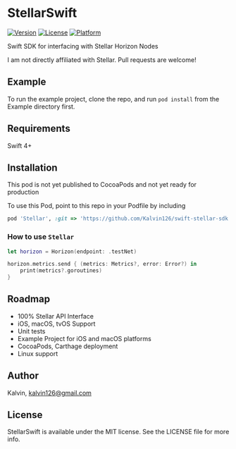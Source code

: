 # StellarSwift

[![Version](https://img.shields.io/cocoapods/v/StellarSwift.svg?style=flat)](http://cocoapods.org/pods/StellarSwift)
[![License](https://img.shields.io/cocoapods/l/StellarSwift.svg?style=flat)](http://cocoapods.org/pods/StellarSwift)
[![Platform](https://img.shields.io/cocoapods/p/StellarSwift.svg?style=flat)](http://cocoapods.org/pods/StellarSwift)

Swift SDK for interfacing with Stellar Horizon Nodes

I am not directly affiliated with Stellar. Pull requests are welcome!

## Example

To run the example project, clone the repo, and run `pod install` from the Example directory first.

## Requirements

Swift 4+

## Installation

This pod is not yet published to CocoaPods and not yet ready for production

To use this Pod, point to this repo in your Podfile by including
```Ruby
pod 'Stellar', :git => 'https://github.com/Kalvin126/swift-stellar-sdk'
```

### How to use `Stellar`

```Swift
let horizon = Horizon(endpoint: .testNet)

horizon.metrics.send { (metrics: Metrics?, error: Error?) in
    print(metrics?.goroutines)
}
```

## Roadmap

 - 100% Stellar API Interface
 - iOS, macOS, tvOS Support
 - Unit tests
 - Example Project for iOS and macOS platforms
 - CocoaPods, Carthage deployment
 - Linux support

## Author

Kalvin, kalvin126@gmail.com

## License

StellarSwift is available under the MIT license. See the LICENSE file for more info.

